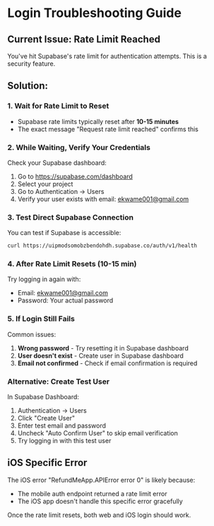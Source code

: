 # Login Troubleshooting Guide

## Current Issue: Rate Limit Reached

You've hit Supabase's rate limit for authentication attempts. This is a security feature.

## Solution:

### 1. Wait for Rate Limit to Reset
- Supabase rate limits typically reset after **10-15 minutes**
- The exact message "Request rate limit reached" confirms this

### 2. While Waiting, Verify Your Credentials

Check your Supabase dashboard:
1. Go to https://supabase.com/dashboard
2. Select your project
3. Go to Authentication → Users
4. Verify your user exists with email: ekwame001@gmail.com

### 3. Test Direct Supabase Connection

You can test if Supabase is accessible:
```bash
curl https://uipmodsomobzbendohdh.supabase.co/auth/v1/health
```

### 4. After Rate Limit Resets (10-15 min)

Try logging in again with:
- Email: ekwame001@gmail.com
- Password: Your actual password

### 5. If Login Still Fails

Common issues:
1. **Wrong password** - Try resetting it in Supabase dashboard
2. **User doesn't exist** - Create user in Supabase dashboard
3. **Email not confirmed** - Check if email confirmation is required

### Alternative: Create Test User

In Supabase Dashboard:
1. Authentication → Users
2. Click "Create User"
3. Enter test email and password
4. Uncheck "Auto Confirm User" to skip email verification
5. Try logging in with this test user

## iOS Specific Error

The iOS error "RefundMeApp.APIError error 0" is likely because:
- The mobile auth endpoint returned a rate limit error
- The iOS app doesn't handle this specific error gracefully

Once the rate limit resets, both web and iOS login should work.